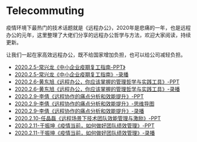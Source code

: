 # <span id = "telecommuting">Telecommuting</span>

疫情环境下最热门的技术话题就是《远程办公》，2020年是悲痛的一年，也是远程办公的元年，这里整理了大佬们分享的远程办公哲学与方法，欢迎大家阅读，持续更新。

让我们一起在家高效远程办公，既不给国家增加负担，也可以给公司减轻负担。

* [2020.2.5-常兴龙《中小企业疫期复工指南-PPT》](/doc/telecommuting/2020-2-5-常兴龙-中小企业疫期复工指南.pdf)
* [2020.2.5-常兴龙《中小企业疫期复工指南》-录播](https://www.bilibili.com/video/av87411639)
* [2020.2.6-黄东旭《远程办公，你应该掌握的管理哲学与实践工具》-PPT](/doc/telecommuting/2020-2-6-黄东旭-远程办公，你应该掌握的管理哲学与实践工具.pdf)
* [2020.2.6-黄东旭《远程办公，你应该掌握的管理哲学与实践工具》-录播](https://www.bilibili.com/video/av87391984)
* [2020.2.9-李倩《远程协作的痛点分析和效能提升》-PPT](/doc/telecommuting/2020-2-9-李倩-远程协作的痛点分析和效能提升-ppt.pdf)
* [2020.2.9-李倩《远程协作的痛点分析和效能提升》-思维导图](/doc/telecommuting/2020-2-9-李倩-远程协作的痛点分析和效能提升-思维导图.pdf)
* [2020.2.9-李倩《远程协作的痛点分析和效能提升》-录播](https://www.bilibili.com/video/av87881894)
* [2020.2.10-任晶磊《远程场景下技术团队效能管理与激励》-PPT](/doc/telecommuting/2020-2-10-任晶磊-远程场景下技术团队效能管理与激励.pdf)	
* [2020.2.11-于振坤《疫情当前，如何做好团队绩效管理》-PPT](/doc/telecommuting/2020-2-11-于振坤-疫情当前如何做好团队绩效管理.pdf)	
* [2020.2.11-于振坤《疫情当前，如何做好团队绩效管理》-录播](https://www.bilibili.com/video/av88330425)

